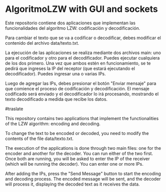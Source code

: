 # AlgoritmoLZW with GUI and sockets
Este repositorio contiene dos aplicaciones que implementan las funcionalidades del algoritmo LZW: codificación y decodificación.

Para cambiar el texto que se va a codificar o decodificar, debes modificar el contenido del archivo data/texto.txt.

La ejecución de las aplicaciones se realiza mediante dos archivos main: uno para el codificador y otro para el decodificador. Puedes ejecutar cualquiera de los dos primero. Una vez que ambos estén en funcionamiento, se te pedirá que ingreses la IP del receptor (que estará ejecutando el decodificador). Puedes ingresar una o varias IPs.

Luego de agregar las IPs, debes presionar el botón "Enviar mensaje" para que comience el proceso de codificación y decodificación. El mensaje codificado será enviado y el decodificador lo irá procesando, mostrando el texto decodificado a medida que recibe los datos.

#traslate

This repository contains two applications that implement the functionalities of the LZW algorithm: encoding and decoding.

To change the text to be encoded or decoded, you need to modify the contents of the file data/texto.txt.

The execution of the applications is done through two main files: one for the encoder and another for the decoder. You can run either of the two first. Once both are running, you will be asked to enter the IP of the receiver (which will be running the decoder). You can enter one or more IPs.

After adding the IPs, press the "Send Message" button to start the encoding and decoding process. The encoded message will be sent, and the decoder will process it, displaying the decoded text as it receives the data.



